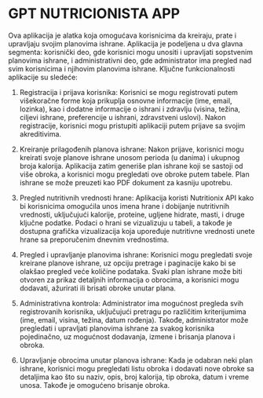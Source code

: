 # GPT NUTRICIONISTA APP


Ova aplikacija je alatka koja omogućava korisnicima da kreiraju, prate i upravljaju svojim planovima ishrane. Aplikacija je podeljena u dva glavna segmenta: korisnički deo, gde korisnici mogu unositi i upravljati sopstvenim planovima ishrane, i administrativni deo, gde administrator ima pregled nad svim korisnicima i njihovim planovima ishrane. Ključne funkcionalnosti aplikacije su sledeće:

 1. Registracija i prijava korisnika: Korisnici se mogu registrovati putem višekoračne forme koja prikuplja osnovne informacije (ime, email, lozinka), kao i dodatne informacije o ishrani i zdravlju (visina, težina, ciljevi ishrane, preferencije u ishrani, zdravstveni uslovi). Nakon registracije, korisnici mogu pristupiti aplikaciji putem prijave sa svojim akreditivima.
  
  2. Kreiranje prilagođenih planova ishrane: Nakon prijave, korisnici mogu kreirati svoje planove ishrane unosom perioda (u danima) i ukupnog broja kalorija. Aplikacija zatim generiše plan ishrane koji se sastoji od više obroka, a korisnici mogu pregledati ove obroke putem tabele. Plan ishrane se može preuzeti kao PDF dokument za kasniju upotrebu.
  
3.   Pregled nutritivnih vrednosti hrane: Aplikacija koristi Nutritionix API kako bi korisnicima omogućila unos imena hrane i dobijanje nutritivnih vrednosti, uključujući kalorije, proteine, ugljene hidrate, masti, i druge ključne podatke. Podaci o hrani se vizualizuju u tabeli, a takođe je dostupna grafička vizualizacija koja upoređuje nutritivne vrednosti unete hrane sa preporučenim dnevnim vrednostima.
  
 4.  Pregled i upravljanje planovima ishrane: Korisnici mogu pregledati svoje kreirane planove ishrane, uz opciju pretrage i paginacije kako bi se olakšao pregled veće količine podataka. Svaki plan ishrane može biti otvoren za prikaz detaljnih informacija o obrocima, a korisnici mogu dodavati, ažurirati ili brisati obroke unutar plana.
  
 5.  Administrativna kontrola: Administrator ima mogućnost pregleda svih registrovanih korisnika, uključujući pretragu po različitim kriterijumima (ime, email, visina, težina, datum rođenja). Takođe, administrator može pregledati i upravljati planovima ishrane za svakog korisnika pojedinačno, uz mogućnost dodavanja, izmene i brisanja planova i obroka.
  
  6. Upravljanje obrocima unutar planova ishrane: Kada je odabran neki plan ishrane, korisnici mogu pregledati listu obroka i dodavati nove obroke sa detaljima kao što su naziv, opis, broj kalorija, tip obroka, datum i vreme unosa. Takođe je omogućeno brisanje obroka.

